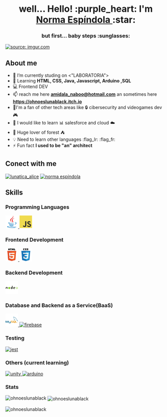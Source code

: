 <div align="center">
<h1 align="center">well... Hello! :purple_heart: I'm <a href="https://www.linkedin.com/in/norma-espindola">Norma Espíndola </a> :star: </h1>
<h3 align="center">but first... baby steps 	:sunglasses: </h3>
</div>
<a href="https://imgur.com/9aBbmko"><img src="https://i.imgur.com/9aBbmko.png" title="source: imgur.com" /></a>




## About me
- 🔭 I’m currently studing on <"LABORATORIA">
- 🌱 Learning **HTML, CSS, Java, Javascript, Arduino ,SQL**
- :computer: Frontend DEV
- 📫 reach me here **amidala_naboo@hotmail.com** an sometimes here **https://ohnoeslunablack.itch.io**
- :satellite:I'm a fan of other tech areas like 	:lock: cibersecurity and  videogames dev :video_game:
- :pencil: I would like to learn :bar_chart: salesforce and cloud 	:cloud:
- :rainbow: Huge lover of forest 	:tent:
- :bulb: Need to learn other languages :flag_lr: :flag_fr:
- ⚡ Fun fact **I used to be "an" architect**

## Conect with me
<a href="https://twitter.com/lunatica_alice" target="blank"><img align="center" src="https://raw.githubusercontent.com/rahuldkjain/github-profile-readme-generator/master/src/images/icons/Social/twitter.svg" alt="lunatica_alice" height="30" width="40" /></a>
<a href="https://linkedin.com/in/norma espíndola" target="blank"><img align="center" src="https://raw.githubusercontent.com/rahuldkjain/github-profile-readme-generator/master/src/images/icons/Social/linked-in-alt.svg" alt="norma espíndola" height="30" width="40" /></a>
</p>

## Skills
<h3 align="left">Programming Languages</h3>
<p align="left"> 
<a href="https://www.java.com" target="_blank" rel="noreferrer"> <img src="https://raw.githubusercontent.com/devicons/devicon/master/icons/java/java-original.svg" alt="java" width="40" height="40"/> </a>  <a href="https://developer.mozilla.org/en-US/docs/Web/JavaScript" target="_blank" rel="noreferrer"> <img src="https://raw.githubusercontent.com/devicons/devicon/master/icons/javascript/javascript-original.svg" alt="javascript" width="40" height="40"/> </a> </p>

<h3 align="left">Frontend Development</h3>
<p align="left"> 
<a href="https://www.w3.org/html/" target="_blank" rel="noreferrer"> <img src="https://raw.githubusercontent.com/devicons/devicon/master/icons/html5/html5-original-wordmark.svg" alt="html5" width="40" height="40"/> <a href="https://www.w3schools.com/css/" target="_blank" rel="noreferrer"> <img src="https://raw.githubusercontent.com/devicons/devicon/master/icons/css3/css3-original-wordmark.svg" alt="css3" width="40" height="40"/> </a> </p>

<h3 align="left">Backend Development</h3>
<p align="left"> 
<a href="https://nodejs.org" target="_blank" rel="noreferrer"> <img src="https://raw.githubusercontent.com/devicons/devicon/master/icons/nodejs/nodejs-original-wordmark.svg" alt="nodejs" width="40" height="40"/> </a> </p>
  
<h3 align="left">Database and Backend as a Service(BaaS)</h3>
<p align="left"> 
<a href="https://www.mysql.com/" target="_blank" rel="noreferrer"> <img src="https://raw.githubusercontent.com/devicons/devicon/master/icons/mysql/mysql-original-wordmark.svg" alt="mysql" width="40" height="40"/> <a href="https://firebase.google.com/" target="_blank" rel="noreferrer"> <img src="https://www.vectorlogo.zone/logos/firebase/firebase-icon.svg" alt="firebase" width="40" height="40"/> </a> </p>

<h3 align="left">Testing</h3>
<p align="left"> 
<a href="https://jestjs.io" target="_blank" rel="noreferrer"> <img src="https://www.vectorlogo.zone/logos/jestjsio/jestjsio-icon.svg" alt="jest" width="40" height="40"/> </a> </p>
  
<h3 align="left">Others (current learning)</h3>
<p align="left"> 
<a href="https://unity.com/" target="_blank" rel="noreferrer"> <img src="https://www.vectorlogo.zone/logos/unity3d/unity3d-icon.svg" alt="unity" width="40" height="40"/> </a> <a href="https://www.arduino.cc/" target="_blank" rel="noreferrer"> <img src="https://cdn.worldvectorlogo.com/logos/arduino-1.svg" alt="arduino" width="40" height="40"/> </a> </p>

<h3 align="left">Stats</h3>

<p><img align="left" src="https://github-readme-stats.vercel.app/api/top-langs?username=ohnoeslunablack&show_icons=true&locale=en&layout=compact" alt="ohnoeslunablack" /></p>

<p>&nbsp;<img align="center" src="https://github-readme-stats.vercel.app/api?username=ohnoeslunablack&show_icons=true&locale=en" alt="ohnoeslunablack" /></p>

<p><img align="center" src="https://github-readme-streak-stats.herokuapp.com/?user=ohnoeslunablack&" alt="ohnoeslunablack" /></p>


